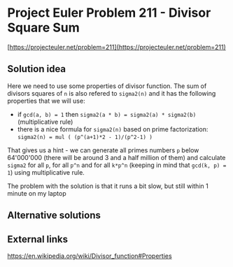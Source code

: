 # Project Euler Problem 211 - Divisor Square Sum

[https://projecteuler.net/problem=211](https://projecteuler.net/problem=211)

## Solution idea

Here we need to use some properties of divisor function.
The sum of divisors squares of `n` is also refered to `sigma2(n)` and it has the following properties that we will use:
- if `gcd(a, b) = 1` then `sigma2(a * b) = sigma2(a) * sigma2(b)` (multiplicative rule)
- there is a nice formula for `sigma2(n)` based on prime factorization: `sigma2(n) = mul ( (p^(a+1)*2 - 1)/(p^2-1) )`

That gives us a hint - we can generate all primes numbers `p` below 64'000'000 (there will be around 3 and a half million of them) and calculate `sigma2` for all `p`, for all `p^n` and for all `k*p^n` (keeping in mind that `gcd(k, p) = 1`) using multiplicative rule.

The problem with the solution is that it runs a bit slow, but still within 1 minute on my laptop

## Alternative solutions

## External links

https://en.wikipedia.org/wiki/Divisor_function#Properties